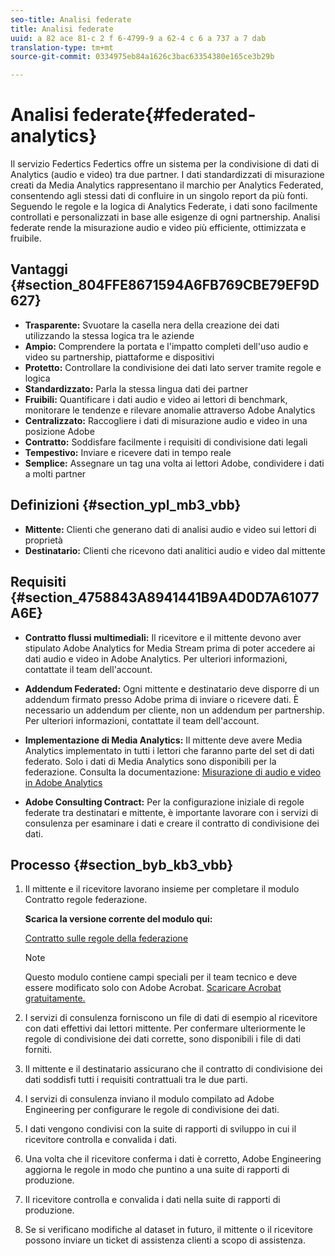 ```yaml
---
seo-title: Analisi federate
title: Analisi federate
uuid: a 82 ace 81-c 2 f 6-4799-9 a 62-4 c 6 a 737 a 7 dab
translation-type: tm+mt
source-git-commit: 0334975eb84a1626c3bac63354380e165ce3b29b

---
```



# Analisi federate{#federated-analytics}

Il servizio Federtics Federtics offre un sistema per la condivisione di dati di Analytics (audio e video) tra due partner. I dati standardizzati di misurazione creati da Media Analytics rappresentano il marchio per Analytics Federated, consentendo agli stessi dati di confluire in un singolo report da più fonti. Seguendo le regole e la logica di Analytics Federate, i dati sono facilmente controllati e personalizzati in base alle esigenze di ogni partnership. Analisi federate rende la misurazione audio e video più efficiente, ottimizzata e fruibile.

## Vantaggi {#section_804FFE8671594A6FB769CBE79EF9D627}

* **Trasparente:** Svuotare la casella nera della creazione dei dati utilizzando la stessa logica tra le aziende
* **Ampio:** Comprendere la portata e l'impatto completi dell'uso audio e video su partnership, piattaforme e dispositivi
* **Protetto:** Controllare la condivisione dei dati lato server tramite regole e logica
* **Standardizzato:** Parla la stessa lingua dati dei partner
* **Fruibili:** Quantificare i dati audio e video ai lettori di benchmark, monitorare le tendenze e rilevare anomalie attraverso Adobe Analytics
* **Centralizzato:** Raccogliere i dati di misurazione audio e video in una posizione Adobe
* **Contratto:** Soddisfare facilmente i requisiti di condivisione dati legali
* **Tempestivo:** Inviare e ricevere dati in tempo reale
* **Semplice:** Assegnare un tag una volta ai lettori Adobe, condividere i dati a molti partner

## Definizioni {#section_ypl_mb3_vbb}

* **Mittente:** Clienti che generano dati di analisi audio e video sui lettori di proprietà
* **Destinatario:** Clienti che ricevono dati analitici audio e video dal mittente

## Requisiti {#section_4758843A8941441B9A4D0D7A61077A6E}

* **Contratto flussi multimediali:** Il ricevitore e il mittente devono aver stipulato Adobe Analytics for Media Stream prima di poter accedere ai dati audio e video in Adobe Analytics. Per ulteriori informazioni, contattate il team dell'account.
* **Addendum Federated:** Ogni mittente e destinatario deve disporre di un addendum firmato presso Adobe prima di inviare o ricevere dati. È necessario un addendum per cliente, non un addendum per partnership. Per ulteriori informazioni, contattate il team dell'account.
* **Implementazione di Media Analytics:** Il mittente deve avere Media Analytics implementato in tutti i lettori che faranno parte del set di dati federato. Solo i dati di Media Analytics sono disponibili per la federazione. Consulta la documentazione: [Misurazione di audio e video in Adobe Analytics](media-overview.md)

* **Adobe Consulting Contract:** Per la configurazione iniziale di regole federate tra destinatari e mittente, è importante lavorare con i servizi di consulenza per esaminare i dati e creare il contratto di condivisione dei dati.

## Processo {#section_byb_kb3_vbb}

1. Il mittente e il ricevitore lavorano insieme per completare il modulo Contratto regole federazione.

   **Scarica la versione corrente del modulo qui:**

   [Contratto sulle regole della federazione](federated_analytics_form.pdf)


   >[!NOTE]
   >
   >Questo modulo contiene campi speciali per il team tecnico e deve essere modificato solo con Adobe Acrobat. [Scaricare Acrobat gratuitamente.](https://get.adobe.com/reader/)

1. I servizi di consulenza forniscono un file di dati di esempio al ricevitore con dati effettivi dai lettori mittente. Per confermare ulteriormente le regole di condivisione dei dati corrette, sono disponibili i file di dati forniti.
1. Il mittente e il destinatario assicurano che il contratto di condivisione dei dati soddisfi tutti i requisiti contrattuali tra le due parti.
1. I servizi di consulenza inviano il modulo compilato ad Adobe Engineering per configurare le regole di condivisione dei dati.
1. I dati vengono condivisi con la suite di rapporti di sviluppo in cui il ricevitore controlla e convalida i dati.
1. Una volta che il ricevitore conferma i dati è corretto, Adobe Engineering aggiorna le regole in modo che puntino a una suite di rapporti di produzione.
1. Il ricevitore controlla e convalida i dati nella suite di rapporti di produzione.
1. Se si verificano modifiche al dataset in futuro, il mittente o il ricevitore possono inviare un ticket di assistenza clienti a scopo di assistenza.

